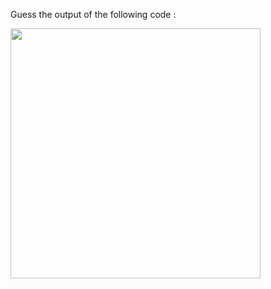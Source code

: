 Guess the output of the following code :

<img src='https://github.com/McLarenCollege/foundations_public/raw/main/images/variable-declaration-assignment.png' width=400/img>

